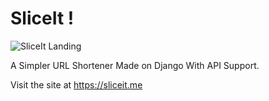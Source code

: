 # SliceIt !

![SliceIt Landing](https://github.com/akkupy/sliceit/assets/69421964/8bfb48fe-4715-4849-a285-f2c637c0c202)

A Simpler URL Shortener Made on Django With API Support.

Visit the site at https://sliceit.me

